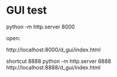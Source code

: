 # GUI test

python -m http.server 8000

open:

http://localhost:8000/d_gui/index.html


shortcut 8888
python -m http.server 8888
http://localhost:8888/d_gui/index.html
